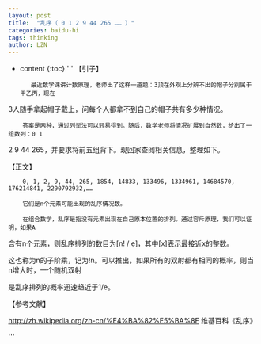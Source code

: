 ```yaml
---
layout: post
title:  "乱序（ 0 1 2 9 44 265 …… ）"
categories: baidu-hi
tags: thinking
author: LZN
---
```


* content
{:toc}
'''
【引子】  

         最近数学课讲计数原理，老师出了这样一道题：3顶在外观上分辨不出的帽子分别属于甲乙丙，现在

3人随手拿起帽子戴上，问每个人都拿不到自己的帽子共有多少种情况。

    

        答案是两种，通过列举法可以轻易得到。随后，数学老师将情况扩展到自然数，给出了一组数列：0 1

2 9 44 265，并要求将前五组背下。现回家查阅相关信息，整理如下。

【正文】            

        0, 1, 2, 9, 44, 265, 1854, 14833, 133496, 1334961, 14684570, 176214841, 2290792932,……

        它们是n个元素可能出现的乱序情况数。

        在组合数学，乱序是指没有元素出现在自己原本位置的排列。通过容斥原理，我们可以证明，如果A

含有n个元素，则乱序排列的数目为[n! / e]，其中[x]表示最接近x的整数。

这也称为n的子阶乘，记为!n。可以推出，如果所有的双射都有相同的概率，则当n增大时，一个随机双射

是乱序排列的概率迅速趋近于1/e。

【参考文献】

http://zh.wikipedia.org/zh-cn/%E4%BA%82%E5%BA%8F 维基百科《乱序》

'''
